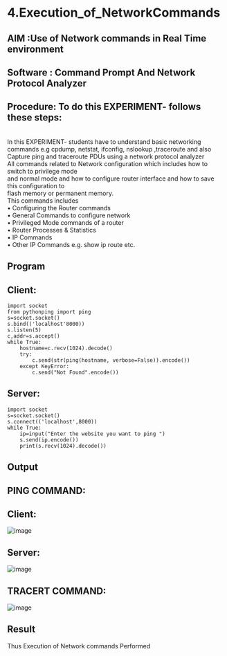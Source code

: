# 4.Execution_of_NetworkCommands
## AIM :Use of Network commands in Real Time environment
## Software : Command Prompt And Network Protocol Analyzer
## Procedure: To do this EXPERIMENT- follows these steps:
<BR>
In this EXPERIMENT- students have to understand basic networking commands e.g cpdump, netstat, ifconfig, nslookup ,traceroute and also Capture ping and traceroute PDUs using a network protocol analyzer 
<BR>
All commands related to Network configuration which includes how to switch to privilege mode
<BR>
and normal mode and how to configure router interface and how to save this configuration to
<BR>
flash memory or permanent memory.
<BR>
This commands includes
<BR>
• Configuring the Router commands
<BR>
• General Commands to configure network
<BR>
• Privileged Mode commands of a router 
<BR>
• Router Processes & Statistics
<BR>
• IP Commands
<BR>
• Other IP Commands e.g. show ip route etc.
<BR>

## Program
## Client:
```
import socket 
from pythonping import ping 
s=socket.socket() 
s.bind(('localhost'8000)) 
s.listen(5) 
c,addr=s.accept() 
while True: 
    hostname=c.recv(1024).decode() 
    try: 
        c.send(str(ping(hostname, verbose=False)).encode()) 
    except KeyError: 
        c.send("Not Found".encode())
```
## Server:
```
import socket 
s=socket.socket() 
s.connect(('localhost',8000)) 
while True: 
    ip=input("Enter the website you want to ping ") 
    s.send(ip.encode()) 
    print(s.recv(1024).decode())
```

## Output
## PING COMMAND:
## Client:
![image](https://github.com/vthaanesh22/4.Execution_of_NetworkCommends/assets/139373686/1c9095fa-045e-4cd4-ade6-f6c2f85d0551)
## Server:
![image](https://github.com/vthaanesh22/4.Execution_of_NetworkCommends/assets/139373686/d5d7eb9f-923e-45e2-86a1-d498cf47a32d)
## TRACERT COMMAND:
![image](https://github.com/vthaanesh22/4.Execution_of_NetworkCommends/assets/139373686/175d632c-2a1e-4212-9aa2-a870622a3bd2)


## Result
Thus Execution of Network commands Performed 
